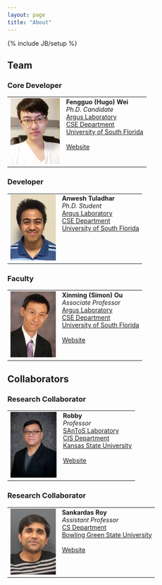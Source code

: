 ```yaml
---
layout: page
title: "About"
---
```

{% include JB/setup %}

## Team

<div class="row">
  <div class="col-md-6">
    <div class="panel panel-default">
      <div class="panel-heading">
        <h3 class="panel-title">Core Developer</h3>
      </div>
      <div class="panel-body">
        <table>
          <tbody><tr>
            <td><img src="/public/images/fgwei.jpg" style="padding: 0;margin: 0;max-width: none;height: 150px;"></td>
            <td valign="top">
              <strong>Fengguo (Hugo) Wei</strong> <br>
              <em>Ph.D. Candidate</em><br>
              <a href="http://arguslab.org">Argus Laboratory</a><br>
              <a href="http://www.usf.edu/engineering/cse/">CSE Department</a><br>
              <a href="http://www.usf.edu/">University of South Florida</a><br><br>
              <a href="http://fgwei.arguslab.org/">Website</a>
            </td>
          </tr>
        </tbody></table>
      </div>
    </div>
  </div>
  <div class="col-md-6">
    <div class="panel panel-default">
      <div class="panel-heading">
        <h3 class="panel-title">Developer</h3>
      </div>
      <div class="panel-body">
        <table>
          <tbody><tr>
            <td><img src="/public/images/anwesh.jpg" style="margin: 0;max-width: none;height: 150px;"></td>
            <td valign="top">
              <strong>Anwesh Tuladhar </strong> <br>
              <em>Ph.D. Student</em><br>
              <a href="http://arguslab.org">Argus Laboratory</a><br>
              <a href="http://www.usf.edu/engineering/cse/">CSE Department</a><br>
              <a href="http://www.usf.edu/">University of South Florida</a><br><br>
            </td>
          </tr>
        </tbody></table>
      </div>
    </div>
  </div>
  <div class="col-md-6">
    <div class="panel panel-default">
      <div class="panel-heading">
        <h3 class="panel-title">Faculty</h3>
      </div>
      <div class="panel-body">
        <table>
          <tbody><tr>
            <td><img src="/public/images/simon.jpg" style="margin: 0;max-width: none;height: 150px;"></td>
            <td valign="top">
              <strong>Xinming (Simon) Ou</strong> <br>
              <em>Associate Professor</em><br>
              <a href="http://arguslab.org">Argus Laboratory</a><br>
              <a href="http://www.usf.edu/engineering/cse/">CSE Department</a><br>
              <a href="http://www.usf.edu/">University of South Florida</a><br><br>
              <a href="http://www.cse.usf.edu/~xou">Website</a>
            </td>
          </tr>
        </tbody></table>
      </div>
    </div>
  </div>
</div>

## Collaborators

<div class="row">
  <div class="col-md-6">
    <div class="panel panel-default">
      <div class="panel-heading">
        <h3 class="panel-title">Research Collaborator</h3>
      </div>
      <div class="panel-body">
        <table>
          <tbody><tr>
            <td><img src="/public/images/robby.png" style="margin: 0;max-width: none;height: 150px;"></td>
            <td valign="top">
              <strong>Robby</strong> <br>
              <em>Professor</em><br>
              <a href="http://santoslab.org">SAnToS Laboratory</a><br>
              <a href="http://www.cis.ksu.edu">CIS Department</a><br>
              <a href="http://www.ksu.edu">Kansas State University</a><br><br>
              <a href="http://people.cis.ksu.edu/~robby">Website</a>
            </td>
          </tr>
        </tbody></table>
      </div>
    </div>
  </div>
  <div class="col-md-6">
    <div class="panel panel-default">
      <div class="panel-heading">
        <h3 class="panel-title">Research Collaborator</h3>
      </div>
      <div class="panel-body">
        <table>
          <tbody><tr>
            <td><img src="/public/images/sankar.jpg" style="margin: 0;max-width: none;height: 150px;"></td>
            <td valign="top">
              <strong>Sankardas Roy</strong> <br>
              <em>Assistant Professor</em><br>
              <a href="http://www.bgsu.edu/arts-and-sciences/computer-science/">CS Department</a><br>
              <a href="http://www.bgsu.edu/">Bowling Green State University</a><br><br>
              <a href="http://www.cs.bgsu.edu/sanroy/">Website</a>
            </td>
          </tr>
        </tbody></table>
      </div>
    </div>
  </div>
</div>
